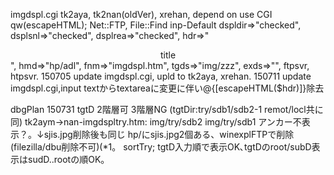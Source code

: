imgdspl.cgi   tk2aya, tk2nan(oldVer), xrehan,
depend on  use CGI qw(escapeHTML); Net::FTP, File::Find
inp-Default dspldir=>"checked", dsplsnl=>"checked", dsplrea=>"checked",
 hdr=>"<center>title</center><!-- -->", hmd=>"hp/adl", fnm=>"imgdspl.htm", tgds=>"img/zzz", exds=>"", ftpsvr, htpsvr.
150705 update imgdspl.cgi, upld to tk2aya, xrehan. 
150711 update imgdspl.cgi,input textからtextareaに変更に伴い@{[escapeHTML($hdr)]}除去

dbgPlan 150731 
       tgtD 2階層可 3階層NG (tgtDir:try/sdb1/sdb2-1 remot/locl共に同)
       tk2aym->nan-imgdspltry.htm:  img/try/sdb2 img/try/sdb1 アンカー不表示？。↓sjis.jpg削除後も同じ
 hp/にsjis.jpg2個ある、winexplFTPで削除(filezilla/dbu削除不可)(*1。
 sortTry; tgtD入力順で表示OK､tgtDのroot/subD表示はsudD..rootの順OK。 

